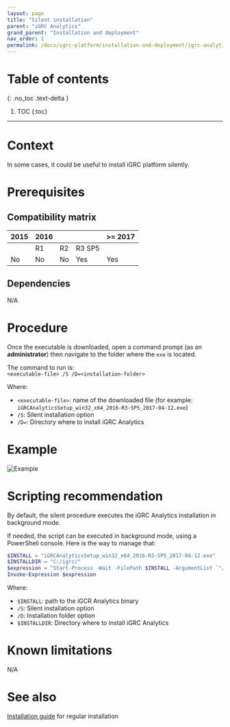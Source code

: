 ```yaml
---
layout: page
title: "Silent installation"
parent: "iGRC Analytics"
grand_parent: "Installation and deployment"
nav_order: 1
permalink: /docs/igrc-platform/installation-and-deployment/igrc-analytics/silent-installation/
---
```


# Table of contents
{: .no_toc .text-delta }

1. TOC
{:toc}
---

# Context

In some cases, it could be useful to install iGRC platform silently.  

# Prerequisites

## Compatibility matrix

| 2015 | 2016 |    |       | >= 2017 |
| --- | --- | --- | --- | --- |
|      | R1   | R2 | R3 SP5|  |
|  No  | No   | No | Yes   | Yes |

## Dependencies

N/A

# Procedure

Once the executable is downloaded, open a command prompt (as an **administrator**) then navigate to the folder where the `exe` is located.  

The command to run is:  
`<executable-file> /S /D=<installation-folder>`  

Where:    

 * `<executable-file>`: name of the downloaded file (for example: `iGRCAnalyticsSetup_win32_x64_2016-R3-SP5_2017-04-12.exe`)  
 * `/S`: Silent installation option  
 * `/D=`: Directory where to install iGRC Analytics  

# Example

![Example]({{site.baseurl}}/docs/igrc-platform/installation-and-deployment/igrc-analytics/images/silent_install_command.PNG "Example")

# Scripting recommendation

By default, the silent procedure executes the iGRC Analytics installation in background mode.

If needed, the script can be executed in background mode, using a PowerShell console. Here is the way to manage that:

```powershell  
$INSTALL = "iGRCAnalyticsSetup_win32_x64_2016-R3-SP5_2017-04-12.exe"
$INSTALLDIR = "C:/igrc/"
$expression = "Start-Process -Wait -FilePath $INSTALL -ArgumentList `"/S /D=$INSTALLDIR`""
Invoke-Expression $expression
```

Where:  

 * `$INSTALL`: path to the iGCR Analytics binary  
 * `/S`: Silent installation option  
 * `/D`: Installation folder option  
 * `$INSTALLDIR`: Directory where to install iGRC Analytics  

# Known limitations

N/A

# See also  

[Installation guide](https://download.brainwavegrc.com/index.php/s/QffWbYEzYi4pHbw) for regular installation  
